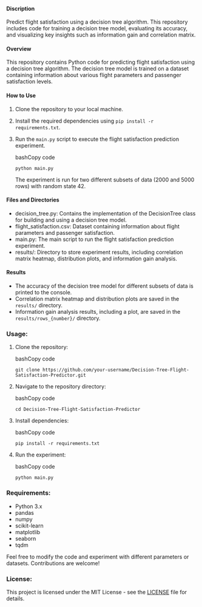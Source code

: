 #### Discription

Predict flight satisfaction using a decision tree algorithm. This repository includes code for training a decision tree model, evaluating its accuracy, and visualizing key insights such as information gain and correlation matrix.


#### Overview

This repository contains Python code for predicting flight satisfaction using a decision tree algorithm. The decision tree model is trained on a dataset containing information about various flight parameters and passenger satisfaction levels.

#### How to Use

1.  Clone the repository to your local machine.
2.  Install the required dependencies using `pip install -r requirements.txt`.
3.  Run the `main.py` script to execute the flight satisfaction prediction experiment.

    bashCopy code

    `python main.py`

    The experiment is run for two different subsets of data (2000 and 5000 rows) with random state 42.

#### Files and Directories

-   decision_tree.py: Contains the implementation of the DecisionTree class for building and using a decision tree model.
-   flight_satisfaction.csv: Dataset containing information about flight parameters and passenger satisfaction.
-   main.py: The main script to run the flight satisfaction prediction experiment.
-   results/: Directory to store experiment results, including correlation matrix heatmap, distribution plots, and information gain analysis.

#### Results

-   The accuracy of the decision tree model for different subsets of data is printed to the console.
-   Correlation matrix heatmap and distribution plots are saved in the `results/` directory.
-   Information gain analysis results, including a plot, are saved in the `results/rows_{number}/` directory.

### Usage:

1.  Clone the repository:

    bashCopy code

    `git clone https://github.com/your-username/Decision-Tree-Flight-Satisfaction-Predictor.git`

2.  Navigate to the repository directory:

    bashCopy code

    `cd Decision-Tree-Flight-Satisfaction-Predictor`

3.  Install dependencies:

    bashCopy code

    `pip install -r requirements.txt`

4.  Run the experiment:

    bashCopy code

    `python main.py`

### Requirements:

-   Python 3.x
-   pandas
-   numpy
-   scikit-learn
-   matplotlib
-   seaborn
-   tqdm

Feel free to modify the code and experiment with different parameters or datasets. Contributions are welcome!

### License:

This project is licensed under the MIT License - see the [LICENSE](https://chat.openai.com/c/LICENSE) file for details.